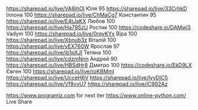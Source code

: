 https://sharepad.io/live/VA8jhOl Юля      95
https://sharepad.io/live/33CrhkD Іллона   100 
https://sharepad.io/live/ChMaCg7 Константин 95
https://sharepad.io/live/E4tJaKX Любов    100
https://sharepad.io/live/Ha79SzU Ростик   100
https://codeshare.io/DAMwl3      Vadym    100
https://sharepad.io/live/0rqyKYx Віра     100
https://sharepad.io/live/Xbnub3z Віталій  100
https://sharepad.io/live/vEX760W Ярослав  97
https://sharepad.io/live/ib1pXJI Тетяна   100
https://sharepad.io/live/cdzmNnn Андрей   90
https://sharepad.io/live/HBSdHr8 Дмитро   100
https://codeshare.io/EkD9LX      Євген    100
https://sharepad.io/live/roKBMmI
https://sharepad.io/live/UcceH6V
https://sharepad.io/live/lyyDIC5
https://sharepad.io/live/Vf8vvU7
https://sharepad.io/live/jC992Az

https://www.programiz.com for next iter
https://www.online-python.com/
Live Share